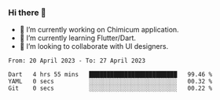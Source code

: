 ### Hi there 👋

<!--
**devcat37/devcat37** is a ✨ _special_ ✨ repository because its `README.md` (this file) appears on your GitHub profile.-->


- 🔭 I’m currently working on Chimicum application.
- 🌱 I’m currently learning Flutter/Dart.
- 👯 I’m looking to collaborate with UI designers.
<!-- - 🤔 I’m looking for help with ... -->

<!--START_SECTION:waka-->

```text
From: 20 April 2023 - To: 27 April 2023

Dart   4 hrs 55 mins   █████████████████████████   99.46 %
YAML   0 secs          ░░░░░░░░░░░░░░░░░░░░░░░░░   00.32 %
Git    0 secs          ░░░░░░░░░░░░░░░░░░░░░░░░░   00.22 %
```

<!--END_SECTION:waka-->
